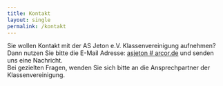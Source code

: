 ```yaml
---
title: Kontakt
layout: single
permalink: /kontakt
---
```

Sie wollen Kontakt mit der AS Jeton e.V. Klassenvereinigung aufnehmen? Dann nutzen Sie bitte die E-Mail Adresse: <a href="javascript:location.href='mailto:' + ['asjeton', 'arcor.de'].join('@')">asjeton # arcor.de</a> und senden uns eine Nachricht.  
Bei gezielten Fragen, wenden Sie sich bitte an die Ansprechpartner der Klassenvereinigung.